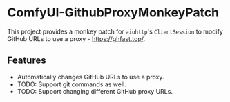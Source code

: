 # ComfyUI-GithubProxyMonkeyPatch

This project provides a monkey patch for `aiohttp`'s `ClientSession` to modify GitHub URLs to use a proxy - https://ghfast.top/.

## Features

- Automatically changes GitHub URLs to use a proxy.
- TODO: Support git commands as well.
- TODO: Support changing different GitHub proxy URLs.

